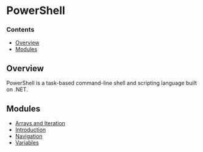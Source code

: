 # PowerShell
<!--TOC_START-->
### Contents
- [Overview](#overview)
- [Modules](#modules)

<!--TOC_END-->
## Overview
PowerShell is a task-based command-line shell and scripting language built on .NET.
<!--MODULES_START-->
## Modules
- [Arrays and Iteration](./modules/arrays-and-iteration)
- [Introduction](./modules/introduction)
- [Navigation](./modules/navigation)
- [Variables](./modules/variables)
<!--MODULES_END-->
